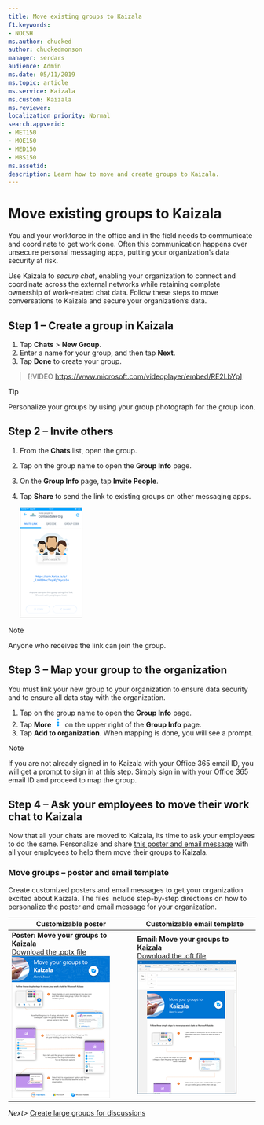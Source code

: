 ```yaml
---
title: Move existing groups to Kaizala 
f1.keywords:
- NOCSH
ms.author: chucked
author: chuckedmonson
manager: serdars
audience: Admin
ms.date: 05/11/2019
ms.topic: article
ms.service: Kaizala
ms.custom: Kaizala
ms.reviewer: 
localization_priority: Normal
search.appverid:
- MET150
- MOE150
- MED150
- MBS150
ms.assetid: 
description: Learn how to move and create groups to Kaizala.
---
```


# Move existing groups to Kaizala 

You and your workforce in the office and in the field needs to communicate and coordinate to get work done. Often this communication happens over unsecure personal messaging apps, putting your organization’s data security at risk.
 
Use Kaizala to *secure chat*, enabling your organization to connect and coordinate across the external networks while retaining complete ownership of work-related chat data. Follow these steps to move conversations to Kaizala and secure your organization’s data.

## Step 1 – Create a group in Kaizala

1. Tap **Chats** > **New Group**.
2. Enter a name for your group, and then tap **Next**.
3. Tap **Done** to create your group.

> [!VIDEO https://www.microsoft.com/videoplayer/embed/RE2LbYp] 

> [!TIP]
> Personalize your groups by using your group photograph for the group icon.

## Step 2 – Invite others

1. From the **Chats** list, open the group.
2. Tap on the group name to open the **Group Info** page.
3. On the **Group Info** page, tap **Invite People**.
4. Tap **Share** to send the link to existing groups on other messaging apps.

   ![Screenshot of invitation to a group](media/invite-people.png)

> [!NOTE]
> Anyone who receives the link can join the group. 

## Step 3 – Map your group to the organization 

You must link your new group to your organization to ensure data security and to ensure all data stay with the organization.

1. Tap on the group name to open the **Group Info** page.
2. Tap **More** ![Screenshot of More icon](media/more-icon.png) on the upper right of the **Group Info** page.
3. Tap **Add to organization**. When mapping is done, you will see a prompt.

> [!NOTE]
> If you are not already signed in to Kaizala with your Office 365 email ID, you will get a prompt to sign in at this step. Simply sign in with your Office 365 email ID and proceed to map the group. 

## Step 4 – Ask your employees to move their work chat to Kaizala 

Now that all your chats are moved to Kaizala, its time to ask your employees to do the same. Personalize and share [this poster and email message](https://docs.microsoft.com/en-us/Office365/Kaizala/move-work-chats#move-groups--poster-and-email-template) with all your employees to help them move their groups to Kaizala.

### Move groups – poster and email template

Create customized posters and email messages to get your organization excited about Kaizala. The files include step-by-step directions on how to personalize the poster and email message for your organization.

|Customizable poster  |Customizable email template       |
|---------|---------|
|**Poster: Move your groups to Kaizala** <br>[Download the .pptx file](https://github.com/MicrosoftDocs/OfficeDocs-O365ITPro/raw/public/Office365-Kaizala/downloads/poster-move-groups-to-kaizala.pptx?raw=true)<br>![Screenshot of the Move your groups to Microsoft Kaizala poster.](media/poster-move-groups-to-kaizala-thumbnail.png)    |**Email: Move your groups to Kaizala** <br>[Download the .oft file](https://github.com/MicrosoftDocs/OfficeDocs-O365ITPro/raw/public/Office365-Kaizala/downloads/edm-move-groups-to-kaizala.oft?raw=true)<br>![Screenshot of the Move your groups to Kaizala email template.](media/edm-move-groups-to-kaizala-thumbnail.png)         |



*Next>* [Create large groups for discussions](create-discussion-groups.md)
